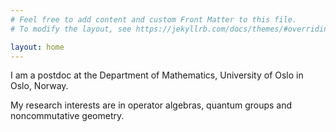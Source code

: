 ```yaml
---
# Feel free to add content and custom Front Matter to this file.
# To modify the layout, see https://jekyllrb.com/docs/themes/#overriding-theme-defaults

layout: home
---
```


I am a postdoc at the Department of Mathematics, University of Oslo in Oslo, Norway.

My research interests are in operator algebras, quantum groups and noncommutative geometry.